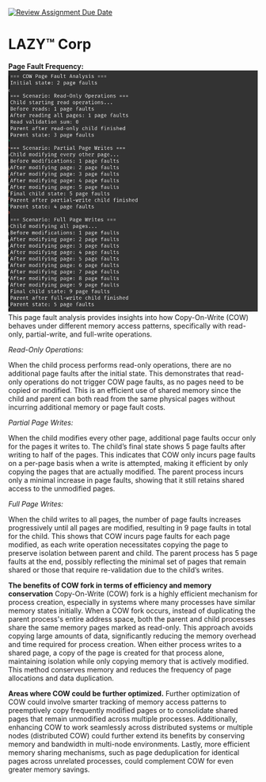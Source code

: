 [![Review Assignment Due Date](https://classroom.github.com/assets/deadline-readme-button-22041afd0340ce965d47ae6ef1cefeee28c7c493a6346c4f15d667ab976d596c.svg)](https://classroom.github.com/a/k72s6R8f)
# LAZY™ Corp


**Page Fault Frequency:**
![Alt text](<Screenshot from 2024-11-11 09-49-22.png>)
This page fault analysis provides insights into how Copy-On-Write (COW) behaves under different memory access patterns, specifically with read-only, partial-write, and full-write operations.

*Read-Only Operations:*

When the child process performs read-only operations, there are no additional page faults after the initial state. This demonstrates that read-only operations do not trigger COW page faults, as no pages need to be copied or modified.
This is an efficient use of shared memory since the child and parent can both read from the same physical pages without incurring additional memory or page fault costs.

*Partial Page Writes:*

When the child modifies every other page, additional page faults occur only for the pages it writes to. The child’s final state shows 5 page faults after writing to half of the pages.
This indicates that COW only incurs page faults on a per-page basis when a write is attempted, making it efficient by only copying the pages that are actually modified.
The parent process incurs only a minimal increase in page faults, showing that it still retains shared access to the unmodified pages.

*Full Page Writes:*

When the child writes to all pages, the number of page faults increases progressively until all pages are modified, resulting in 9 page faults in total for the child.
This shows that COW incurs page faults for each page modified, as each write operation necessitates copying the page to preserve isolation between parent and child.
The parent process has 5 page faults at the end, possibly reflecting the minimal set of pages that remain shared or those that require re-validation due to the child’s writes.


**The benefits of COW fork in terms of efficiency and memory conservation**
Copy-On-Write (COW) fork is a highly efficient mechanism for process creation, especially in systems where many processes have similar memory states initially. When a COW fork occurs, instead of duplicating the parent process's entire address space, both the parent and child processes share the same memory pages marked as read-only. This approach avoids copying large amounts of data, significantly reducing the memory overhead and time required for process creation. When either process writes to a shared page, a copy of the page is created for that process alone, maintaining isolation while only copying memory that is actively modified. This method conserves memory and reduces the frequency of page allocations and data duplication.

**Areas where COW could be further optimized.**
Further optimization of COW could involve smarter tracking of memory access patterns to preemptively copy frequently modified pages or to consolidate shared pages that remain unmodified across multiple processes. Additionally, enhancing COW to work seamlessly across distributed systems or multiple nodes (distributed COW) could further extend its benefits by conserving memory and bandwidth in multi-node environments. Lastly, more efficient memory sharing mechanisms, such as page deduplication for identical pages across unrelated processes, could complement COW for even greater memory savings.

